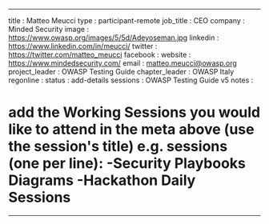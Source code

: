 
---
title           : Matteo Meucci
type            : participant-remote
job_title       : CEO
company         : Minded Security
image           : https://www.owasp.org/images/5/5d/Adeyoseman.jpg
linkedin        : https://www.linkedin.com/in/meucci/
twitter         : https://twitter.com/matteo_meucci
facebook        :
website         : https://www.mindedsecurity.com/
email           : matteo.meucci@owasp.org
project_leader  : OWASP Testing Guide
chapter_leader  : OWASP Italy
regonline       :
status          : add-details
sessions        : OWASP Testing Guide v5
notes :

# add the Working Sessions you would like to attend in the meta above (use the session's title) e.g. sessions (one per line): -Security Playbooks Diagrams -Hackathon Daily Sessions
---

<!-- put more details about participant here -->

